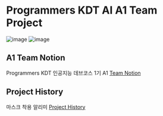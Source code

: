 # Programmers KDT AI A1 Team Project

![image](https://user-images.githubusercontent.com/69110262/113371688-eff8a680-93a1-11eb-8294-a60d2d5e78cc.png)
![image](https://user-images.githubusercontent.com/69110262/113371696-f38c2d80-93a1-11eb-8214-9da97f3a8740.png)

## A1 Team Notion
Programmers KDT 인공지능 데브코스 1기 A1 [Team Notion](https://www.notion.so/leeyongjoo/1-fbb773cef5574078bc2e2f638682625e)

## Project History
마스크 착용 알리미 [Project History](https://www.notion.so/leeyongjoo/765dc1522f124b80bc1ab3ac496decf4?v=89c4664ceab5477c9026622d4627865a)
